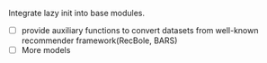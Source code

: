 Integrate lazy init into base modules.  

- [ ] provide auxiliary functions to convert datasets from well-known recommender framework(RecBole, BARS)
- [ ] More models
